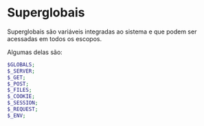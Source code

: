 # Superglobais

Superglobais são variáveis integradas ao sistema e que podem ser acessadas em todos os escopos.

Algumas delas são:

```php
$GLOBALS;
$_SERVER;
$_GET;
$_POST;
$_FILES;
$_COOKIE;
$_SESSION;
$_REQUEST;
$_ENV;
```

